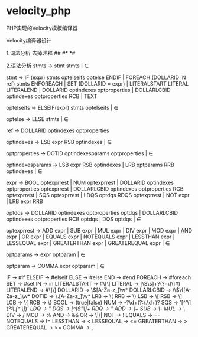 # velocity_php
PHP实现的Velocity模板编译器

Velocity编译器设计

1.词法分析
去掉注释 ## #* *#

2.语法分析
stmts -> stmt stmts
         | ∈

stmt -> IF (expr) stmts optelseifs optelse ENDIF
      | FOREACH (DOLLARID IN ref) stmts ENFOREACH
      | SET (DOLLARID = expr)
      | LITERALSTART LITERAL LITERALEND
      | DOLLARID optindexes optproperties
      | DOLLARLCBID optindexes optproperties RCB
      | TEXT

optelseifs -> ELSEIF(expr) stmts optelseifs
         | ∈

optelse -> ELSE stmts
         | ∈

ref -> DOLLARID optindexes optproperties

optindexes -> LSB expr RSB optindexes 
           | ∈

optproperties -> DOTID optindexesparams optproperties
               | ∈

optindexesparams -> LSB expr RSB optindexes
         | LRB optparams RRB optindexes
         | ∈

expr -> BOOL optexprrest
      | NUM optexprrest
      | DOLLARID optindexes optproperties optexprrest
      | DOLLARLCBID optindexes optproperties RCB optexprrest
      | SQS optexprrest
      | LDQS optdqs RDQS optexprrest
      | NOT expr
      | LRB expr RRB

optdqs -> DOLLARID optindexes optproperties optdqs
      | DOLLARLCBID optindexes optproperties RCB optdqs
      | DQS optdqs
      | ∈

optexprrest -> ADD expr
      | SUB expr
      | MUL expr
      | DIV expr
      | MOD expr
      | AND expr
      | OR expr
      | EQUALS expr
      | NOTEQUALS expr
      | LESSTHAN expr
      | LESSEQUAL expr
      | GREATERTHAN expr
      | GREATEREQUAL expr
      | ∈

optparams -> expr optparam
           | ∈

optparam -> COMMA expr optparam
           | ∈


IF -> #if
ELSEIF -> #elseif
ELSE -> #else
END -> #end
FOREACH -> #foreach
SET -> #set
IN -> in
LITERALSTART -> #\\[\\[
LITERAL -> [\\S\\s]+?(?=\\]\\]#)
LITERALEND -> #\\]\\]
DOLLARID -> \\$[A-Za-z_]\w*
DOLLARLCBID -> \\$\\{[A-Za-z_]\w*
DOTID -> \\.[A-Za-z_]\\w*
LRB -> \\(
RRB -> \\)
LSB -> \\[
RSB -> \\]
LCB -> \\{
RCB -> \\}
BOOL -> (true|false)
NUM -> -?\\d+(?:\\.\\d+)?
SQS -> '[^'\\]*(?:\\.[^'\\]*)*'
LDQ -> "
DQS -> [^\\$"\\]+
RDQ -> "
ADD -> \\+
SUB -> \\-
MUL -> \\*
DIV -> /
MOD -> %
AND -> &&
OR  -> \\|\\|
NOT -> !
EQUALS -> ==
NOTEQUALS -> !=
LESSTHAN -> <
LESSEQUAL -> <=
GREATERTHAN -> >
GREATEREQUAL -> >=
COMMA -> ,
